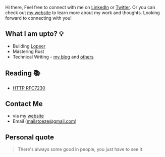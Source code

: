 Hi there, 
Feel free to connect with me on [LinkedIn](https://www.linkedin.com/in/ezesundayeze/) or [Twitter](https://twitter.com/ezesundayeze). Or you can check out [my website](https://ezesunday.com) to learn more about my work and thoughts. Looking forward to connecting with you!

## What I am upto? 💡
* Building [Lopeer](lopeer.com)
* Mastering Rust
* Technical Writing - [my blog](https://ezesunday.com/blog) and [others](https://ezesunday.com/published)

## Reading 📚
- [HTTP RFC7230](https://datatracker.ietf.org/doc/html/rfc7230)

## Contact Me
- via my [website](https://ezesunday.com)
- Email (mailstoeze@gmail.com)

## Personal quote
> There's always some good in people, you just have to see it


